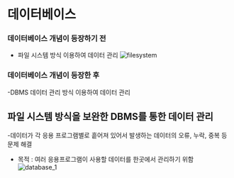 # 데이터베이스

### 데이터베이스 개념이 등장하기 전
- 파일 시스템 방식 이용하여 데이터 관리
![filesystem](https://user-images.githubusercontent.com/46295659/50593518-fe626a00-0edb-11e9-8b92-c33f8a42cd23.jpg)


### 데이터베이스 개념이 등장한 후
-DBMS 데이터 관리 방식 이용하여 데이터 관리

## 파일 시스템 방식을 보완한 DBMS를 통한 데이터 관리
-데이터가 각 응용 프로그램별로 흩어져 있어서 발생하는 데이터의 오류, 누락, 중복 등 문제 해결
- 목적 : 여러 응용프로그램이 사용할 데이터를 한곳에서 관리하기 위함
![database_1](https://user-images.githubusercontent.com/46295659/50593721-e0e1d000-0edc-11e9-95f6-06c78a8dc440.jpg)
